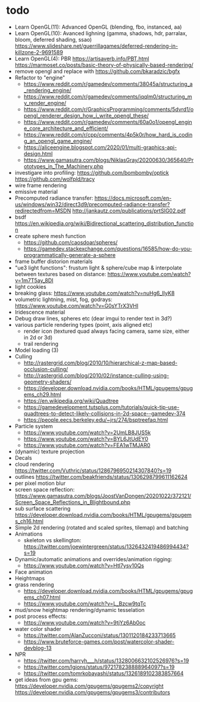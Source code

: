 # todo
* Learn OpenGL(11): Advanced OpenGL (blending, fbo, instanced, aa)
* Learn OpenGL(10): Avanced lighning (gamma, shadows, hdr, parralax, bloom, deferred shading, ssao) https://www.slideshare.net/guerrillagames/deferred-rendering-in-killzone-2-9691589
* Learn OpenGL(4): PBR https://artisaverb.info/PBT.html https://marmoset.co/posts/basic-theory-of-physically-based-rendering/
* remove opengl and replace with https://github.com/bkaradzic/bgfx
* Refactor to "engine"
  - https://www.reddit.com/r/gamedev/comments/38045a/structuring_a_rendering_engine/
  - https://www.reddit.com/r/gamedev/comments/iqqlm0/structuring_my_render_engine/
  - https://www.reddit.com/r/GraphicsProgramming/comments/5dvrd1/opengl_renderer_design_how_i_write_opengl_these/
  - https://www.reddit.com/r/gamedev/comments/60a0o1/opengl_engine_core_architecture_and_efficient/
  - https://www.reddit.com/r/cpp/comments/4p5k0r/how_hard_is_coding_an_opengl_game_engine/
  - https://aliceengine.blogspot.com/2020/01/multi-graphics-api-design.html
  - https://www.gamasutra.com/blogs/NiklasGray/20200630/365640/Prototypes_in_The_Machinery.php
* investigare into profiling: https://github.com/bombomby/optick https://github.com/wolfpld/tracy
* wire frame rendering
* emissive material
* Precomputed radiance transfer: https://docs.microsoft.com/en-us/windows/win32/direct3d9/precomputed-radiance-transfer?redirectedfrom=MSDN http://jankautz.com/publications/prtSIG02.pdf
* bsdf https://en.wikipedia.org/wiki/Bidirectional_scattering_distribution_function
* create sphere mesh function
  - https://github.com/caosdoar/spheres/
  - https://gamedev.stackexchange.com/questions/16585/how-do-you-programmatically-generate-a-sphere
* frame buffer distorion materials
* "ue3 light functions": frustum light & sphere/cube map & interpolate between textures based on distance: https://www.youtube.com/watch?v=1m7T5ay_8DI
* light cookies
* breaking glass: https://www.youtube.com/watch?v=nuHg6_IIyK8
* volumetric lightning, mist, fog, godrays: https://www.youtube.com/watch?v=G0sYTrX3VHI
* Iridescence material
* Debug draw lines, spheres etc (dear imgui to render text in 3d?)
* various particle rendering types (point, axis aligned etc)
  - render icon (textured quad always facing camera, same size, either in 2d or 3d)
  - trail rendering
* Model loading (3)
* Culling
  - http://rastergrid.com/blog/2010/10/hierarchical-z-map-based-occlusion-culling/
  - http://rastergrid.com/blog/2010/02/instance-culling-using-geometry-shaders/
  - https://developer.download.nvidia.com/books/HTML/gpugems/gpugems_ch29.html
  - https://en.wikipedia.org/wiki/Quadtree
  - https://gamedevelopment.tutsplus.com/tutorials/quick-tip-use-quadtrees-to-detect-likely-collisions-in-2d-space--gamedev-374
  - https://people.eecs.berkeley.edu/~jrs/274/bsptreefaq.html
* Particle system
  - https://www.youtube.com/watch?v=2UmLB8JUS5k
  - https://www.youtube.com/watch?v=BYL6JtUdEY0
  - https://www.youtube.com/watch?v=FEA1wTMJAR0
* (dynamic) texture projection
* Decals
* cloud rendering https://twitter.com/Vuthric/status/1286796950214307840?s=19
* outlines https://twitter.com/beakfriends/status/1306298799611162624
* per pixel motion blur
* screen space reflection: https://www.gamasutra.com/blogs/JoostVanDongen/20201022/372121/Screen_Space_Reflections_in_Blightbound.php
* sub surface scattering https://developer.download.nvidia.com/books/HTML/gpugems/gpugems_ch16.html
* Simple 2d rendering (rotated and scaled sprites, tilemap) and batching
* Animations
  - skeleton vs skellington: https://twitter.com/joewintergreen/status/1326432419486994434?s=19
* Dynamic/automatic animations and overrides/animation rigging:
  - https://www.youtube.com/watch?v=Htl7ysv10Qs
* Face animation
* Heightmaps
* grass rendering
  - https://developer.download.nvidia.com/books/HTML/gpugems/gpugems_ch07.html
  - https://www.youtube.com/watch?v=L_Bzcw9tqTc
* mud/snow heightmap rendering/dynamic tesselation
* post process effects:
  - https://www.youtube.com/watch?v=9tjYz6Ab0oc
* water color shader
  - https://twitter.com/AlanZucconi/status/1301120184233713665
  - https://www.bruteforce-games.com/post/watercolor-shader-devblog-13
* NPR
  - https://twitter.com/harryh___h/status/1328006632102526976?s=19
  - https://twitter.com/lgions/status/972178238888964097?s=19
  - https://twitter.com/tomrkobayashi/status/1326189102383857664
* get ideas from gpu gems: https://developer.nvidia.com/gpugems/gpugems2/copyright https://developer.nvidia.com/gpugems/gpugems3/contributors
